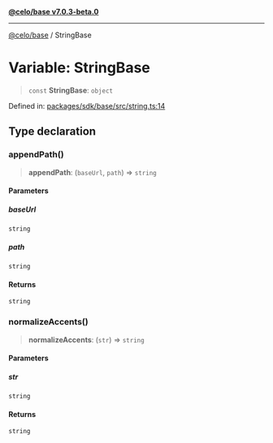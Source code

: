 [**@celo/base v7.0.3-beta.0**](../README.md)

***

[@celo/base](../README.md) / StringBase

# Variable: StringBase

> `const` **StringBase**: `object`

Defined in: [packages/sdk/base/src/string.ts:14](https://github.com/celo-org/developer-tooling/blob/master/packages/sdk/base/src/string.ts#L14)

## Type declaration

### appendPath()

> **appendPath**: (`baseUrl`, `path`) => `string`

#### Parameters

##### baseUrl

`string`

##### path

`string`

#### Returns

`string`

### normalizeAccents()

> **normalizeAccents**: (`str`) => `string`

#### Parameters

##### str

`string`

#### Returns

`string`
